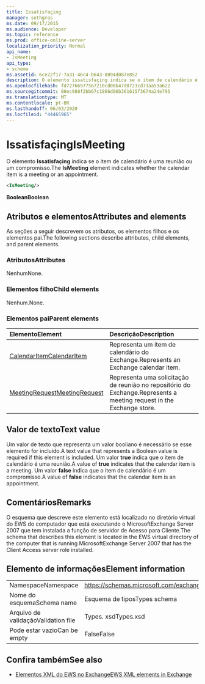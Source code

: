 ```yaml
---
title: Issatisfaçing
manager: sethgros
ms.date: 09/17/2015
ms.audience: Developer
ms.topic: reference
ms.prod: office-online-server
localization_priority: Normal
api_name:
- IsMeeting
api_type:
- schema
ms.assetid: 6ce22f17-7a31-46c4-b643-0894d087e852
description: O elemento issatisfaçing indica se o item de calendário é uma reunião ou um compromisso.
ms.openlocfilehash: fd72766977567210cd08b47d0723cd73aa53a622
ms.sourcegitcommit: 88ec988f2bb67c1866d06b361615f3674a24e795
ms.translationtype: MT
ms.contentlocale: pt-BR
ms.lasthandoff: 06/03/2020
ms.locfileid: "44465965"
---
```

# <a name="ismeeting"></a><span data-ttu-id="23d49-103">Issatisfaçing</span><span class="sxs-lookup"><span data-stu-id="23d49-103">IsMeeting</span></span>

<span data-ttu-id="23d49-104">O elemento **Issatisfaçing** indica se o item de calendário é uma reunião ou um compromisso.</span><span class="sxs-lookup"><span data-stu-id="23d49-104">The **IsMeeting** element indicates whether the calendar item is a meeting or an appointment.</span></span> 
  
```xml
<IsMeeting/>
```

 <span data-ttu-id="23d49-105">**Boolean**</span><span class="sxs-lookup"><span data-stu-id="23d49-105">**Boolean**</span></span>
## <a name="attributes-and-elements"></a><span data-ttu-id="23d49-106">Atributos e elementos</span><span class="sxs-lookup"><span data-stu-id="23d49-106">Attributes and elements</span></span>

<span data-ttu-id="23d49-107">As seções a seguir descrevem os atributos, os elementos filhos e os elementos pai.</span><span class="sxs-lookup"><span data-stu-id="23d49-107">The following sections describe attributes, child elements, and parent elements.</span></span>
  
### <a name="attributes"></a><span data-ttu-id="23d49-108">Atributos</span><span class="sxs-lookup"><span data-stu-id="23d49-108">Attributes</span></span>

<span data-ttu-id="23d49-109">Nenhum</span><span class="sxs-lookup"><span data-stu-id="23d49-109">None.</span></span>
  
### <a name="child-elements"></a><span data-ttu-id="23d49-110">Elementos filho</span><span class="sxs-lookup"><span data-stu-id="23d49-110">Child elements</span></span>

<span data-ttu-id="23d49-111">Nenhum.</span><span class="sxs-lookup"><span data-stu-id="23d49-111">None.</span></span>
  
### <a name="parent-elements"></a><span data-ttu-id="23d49-112">Elementos pai</span><span class="sxs-lookup"><span data-stu-id="23d49-112">Parent elements</span></span>

|<span data-ttu-id="23d49-113">**Elemento**</span><span class="sxs-lookup"><span data-stu-id="23d49-113">**Element**</span></span>|<span data-ttu-id="23d49-114">**Descrição**</span><span class="sxs-lookup"><span data-stu-id="23d49-114">**Description**</span></span>|
|:-----|:-----|
|[<span data-ttu-id="23d49-115">CalendarItem</span><span class="sxs-lookup"><span data-stu-id="23d49-115">CalendarItem</span></span>](calendaritem.md) <br/> |<span data-ttu-id="23d49-116">Representa um item de calendário do Exchange.</span><span class="sxs-lookup"><span data-stu-id="23d49-116">Represents an Exchange calendar item.</span></span>  <br/> |
|[<span data-ttu-id="23d49-117">MeetingRequest</span><span class="sxs-lookup"><span data-stu-id="23d49-117">MeetingRequest</span></span>](meetingrequest.md) <br/> |<span data-ttu-id="23d49-118">Representa uma solicitação de reunião no repositório do Exchange.</span><span class="sxs-lookup"><span data-stu-id="23d49-118">Represents a meeting request in the Exchange store.</span></span>  <br/> |
   
## <a name="text-value"></a><span data-ttu-id="23d49-119">Valor de texto</span><span class="sxs-lookup"><span data-stu-id="23d49-119">Text value</span></span>

<span data-ttu-id="23d49-120">Um valor de texto que representa um valor booliano é necessário se esse elemento for incluído.</span><span class="sxs-lookup"><span data-stu-id="23d49-120">A text value that represents a Boolean value is required if this element is included.</span></span> <span data-ttu-id="23d49-121">Um valor **true** indica que o item de calendário é uma reunião.</span><span class="sxs-lookup"><span data-stu-id="23d49-121">A value of **true** indicates that the calendar item is a meeting.</span></span> <span data-ttu-id="23d49-122">Um valor **false** indica que o item de calendário é um compromisso.</span><span class="sxs-lookup"><span data-stu-id="23d49-122">A value of **false** indicates that the calendar item is an appointment.</span></span> 
  
## <a name="remarks"></a><span data-ttu-id="23d49-123">Comentários</span><span class="sxs-lookup"><span data-stu-id="23d49-123">Remarks</span></span>

<span data-ttu-id="23d49-124">O esquema que descreve este elemento está localizado no diretório virtual do EWS do computador que está executando o MicrosoftExchange Server 2007 que tem instalada a função de servidor de Acesso para Cliente.</span><span class="sxs-lookup"><span data-stu-id="23d49-124">The schema that describes this element is located in the EWS virtual directory of the computer that is running MicrosoftExchange Server 2007 that has the Client Access server role installed.</span></span>
  
## <a name="element-information"></a><span data-ttu-id="23d49-125">Elemento de informações</span><span class="sxs-lookup"><span data-stu-id="23d49-125">Element information</span></span>

|||
|:-----|:-----|
|<span data-ttu-id="23d49-126">Namespace</span><span class="sxs-lookup"><span data-stu-id="23d49-126">Namespace</span></span>  <br/> |https://schemas.microsoft.com/exchange/services/2006/types  <br/> |
|<span data-ttu-id="23d49-127">Nome do esquema</span><span class="sxs-lookup"><span data-stu-id="23d49-127">Schema name</span></span>  <br/> |<span data-ttu-id="23d49-128">Esquema de tipos</span><span class="sxs-lookup"><span data-stu-id="23d49-128">Types schema</span></span>  <br/> |
|<span data-ttu-id="23d49-129">Arquivo de validação</span><span class="sxs-lookup"><span data-stu-id="23d49-129">Validation file</span></span>  <br/> |<span data-ttu-id="23d49-130">Types. xsd</span><span class="sxs-lookup"><span data-stu-id="23d49-130">Types.xsd</span></span>  <br/> |
|<span data-ttu-id="23d49-131">Pode estar vazio</span><span class="sxs-lookup"><span data-stu-id="23d49-131">Can be empty</span></span>  <br/> |<span data-ttu-id="23d49-132">False</span><span class="sxs-lookup"><span data-stu-id="23d49-132">False</span></span>  <br/> |
   
## <a name="see-also"></a><span data-ttu-id="23d49-133">Confira também</span><span class="sxs-lookup"><span data-stu-id="23d49-133">See also</span></span>



- [<span data-ttu-id="23d49-134">Elementos XML do EWS no Exchange</span><span class="sxs-lookup"><span data-stu-id="23d49-134">EWS XML elements in Exchange</span></span>](ews-xml-elements-in-exchange.md)

